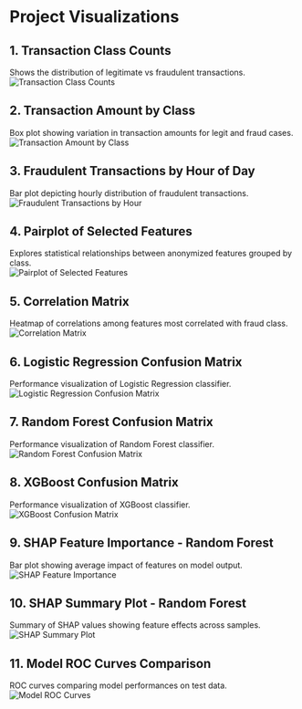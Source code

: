 # Project Visualizations

## 1. Transaction Class Counts
Shows the distribution of legitimate vs fraudulent transactions.  
![Transaction Class Counts](images/Figure_1.png)

## 2. Transaction Amount by Class
Box plot showing variation in transaction amounts for legit and fraud cases.  
![Transaction Amount by Class](images/Figure_2.png)

## 3. Fraudulent Transactions by Hour of Day
Bar plot depicting hourly distribution of fraudulent transactions.  
![Fraudulent Transactions by Hour](images/Figure_3.png)

## 4. Pairplot of Selected Features
Explores statistical relationships between anonymized features grouped by class.  
![Pairplot of Selected Features](images/Figure_4.png)

## 5. Correlation Matrix
Heatmap of correlations among features most correlated with fraud class.  
![Correlation Matrix](images/Figure_5.png)

## 6. Logistic Regression Confusion Matrix
Performance visualization of Logistic Regression classifier.  
![Logistic Regression Confusion Matrix](images/Figure_6.png)

## 7. Random Forest Confusion Matrix
Performance visualization of Random Forest classifier.  
![Random Forest Confusion Matrix](images/Figure_7.png)

## 8. XGBoost Confusion Matrix
Performance visualization of XGBoost classifier.  
![XGBoost Confusion Matrix](images/Figure_8.png)

## 9. SHAP Feature Importance - Random Forest
Bar plot showing average impact of features on model output.  
![SHAP Feature Importance](images/Figure_9.png)

## 10. SHAP Summary Plot - Random Forest
Summary of SHAP values showing feature effects across samples.  
![SHAP Summary Plot](images/Figure_10.png)

## 11. Model ROC Curves Comparison
ROC curves comparing model performances on test data.  
![Model ROC Curves](images/Figure_11.png)
